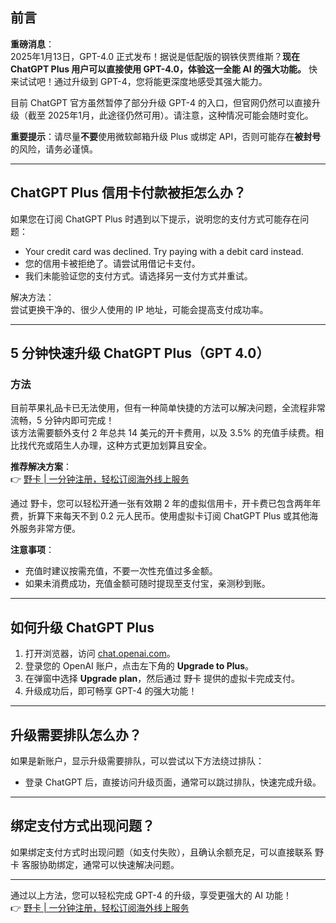 ## 前言

**重磅消息**：  
2025年1月13日，GPT-4.0 正式发布！据说是低配版的钢铁侠贾维斯？**现在 ChatGPT Plus 用户可以直接使用 GPT-4.0，体验这一全能 AI 的强大功能。** 快来试试吧！通过升级到 GPT-4，您将能更深度地感受其强大能力。

目前 ChatGPT 官方虽然暂停了部分升级 GPT-4 的入口，但官网仍然可以直接升级（截至 2025年1月，此途径仍然可用）。请注意，这种情况可能会随时变化。

**重要提示**：请尽量**不要**使用微软邮箱升级 Plus 或绑定 API，否则可能存在**被封号**的风险，请务必谨慎。

---

## ChatGPT Plus 信用卡付款被拒怎么办？

如果您在订阅 ChatGPT Plus 时遇到以下提示，说明您的支付方式可能存在问题：

- Your credit card was declined. Try paying with a debit card instead.  
- 您的信用卡被拒绝了。请尝试用借记卡支付。  
- 我们未能验证您的支付方式。请选择另一支付方式并重试。

解决方法：  
尝试更换干净的、很少人使用的 IP 地址，可能会提高支付成功率。

---

## 5 分钟快速升级 ChatGPT Plus（GPT 4.0）

### 方法

目前苹果礼品卡已无法使用，但有一种简单快捷的方法可以解决问题，全流程非常流畅，5 分钟内即可完成！  
该方法需要额外支付 2 年总共 14 美元的开卡费用，以及 3.5% 的充值手续费。相比找代充或陌生人办理，这种方式更加划算且安全。

**推荐解决方案**：  
👉 [野卡 | 一分钟注册，轻松订阅海外线上服务](https://bit.ly/bewildcard)

通过 野卡，您可以轻松开通一张有效期 2 年的虚拟信用卡，开卡费已包含两年年费，折算下来每天不到 0.2 元人民币。使用虚拟卡订阅 ChatGPT Plus 或其他海外服务非常方便。

**注意事项**：  
- 充值时建议按需充值，不要一次性充值过多金额。  
- 如果未消费成功，充值金额可随时提现至支付宝，亲测秒到账。

---

## 如何升级 ChatGPT Plus

1. 打开浏览器，访问 [chat.openai.com](https://chat.openai.com/)。  
2. 登录您的 OpenAI 账户，点击左下角的 **Upgrade to Plus**。  
3. 在弹窗中选择 **Upgrade plan**，然后通过 野卡 提供的虚拟卡完成支付。  
4. 升级成功后，即可畅享 GPT-4 的强大功能！

---

## 升级需要排队怎么办？

如果是新账户，显示升级需要排队，可以尝试以下方法绕过排队：  
- 登录 ChatGPT 后，直接访问升级页面，通常可以跳过排队，快速完成升级。

---

## 绑定支付方式出现问题？

如果绑定支付方式时出现问题（如支付失败），且确认余额充足，可以直接联系 野卡 客服协助绑定，通常可以快速解决问题。

---

通过以上方法，您可以轻松完成 GPT-4 的升级，享受更强大的 AI 功能！  
👉 [野卡 | 一分钟注册，轻松订阅海外线上服务](https://bit.ly/bewildcard)